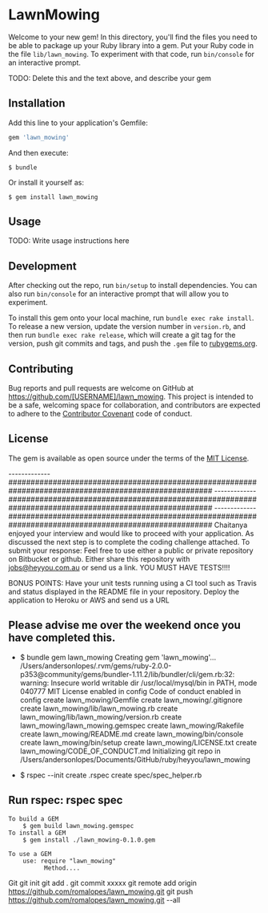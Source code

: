 # LawnMowing

Welcome to your new gem! In this directory, you'll find the files you need to be able to package up your Ruby library into a gem. Put your Ruby code in the file `lib/lawn_mowing`. To experiment with that code, run `bin/console` for an interactive prompt.

TODO: Delete this and the text above, and describe your gem

## Installation

Add this line to your application's Gemfile:

```ruby
gem 'lawn_mowing'
```

And then execute:

    $ bundle

Or install it yourself as:

    $ gem install lawn_mowing

## Usage

TODO: Write usage instructions here

## Development

After checking out the repo, run `bin/setup` to install dependencies. You can also run `bin/console` for an interactive prompt that will allow you to experiment.

To install this gem onto your local machine, run `bundle exec rake install`. To release a new version, update the version number in `version.rb`, and then run `bundle exec rake release`, which will create a git tag for the version, push git commits and tags, and push the `.gem` file to [rubygems.org](https://rubygems.org).

## Contributing

Bug reports and pull requests are welcome on GitHub at https://github.com/[USERNAME]/lawn_mowing. This project is intended to be a safe, welcoming space for collaboration, and contributors are expected to adhere to the [Contributor Covenant](http://contributor-covenant.org) code of conduct.


## License

The gem is available as open source under the terms of the [MIT License](http://opensource.org/licenses/MIT).

-------------######################################################################################################
-------------######################################################################################################
-------------######################################################################################################
Chaitanya enjoyed your interview and would like to proceed with your application. As discussed the next step is to complete the coding challenge attached. To submit your response:
Feel free to use either a public or private repository on Bitbucket or github.
Either share this repository with jobs@heyyou.com.au or send us a link.
YOU MUST HAVE TESTS!!!!

BONUS POINTS: 
Have your unit tests running using a CI tool such as Travis and status displayed in the README file in your repository.
Deploy the application to Heroku or AWS and send us a URL

Please advise me over the weekend once you have completed this.
--------------------------------------------------------------------------------------------------------

- $ bundle gem lawn_mowing
	Creating gem 'lawn_mowing'...
	/Users/andersonlopes/.rvm/gems/ruby-2.0.0-p353@community/gems/bundler-1.11.2/lib/bundler/cli/gem.rb:32: warning: Insecure world writable dir /usr/local/mysql/bin in PATH, mode 040777
	MIT License enabled in config
	Code of conduct enabled in config
	      create  lawn_mowing/Gemfile
	      create  lawn_mowing/.gitignore
	      create  lawn_mowing/lib/lawn_mowing.rb
	      create  lawn_mowing/lib/lawn_mowing/version.rb
	      create  lawn_mowing/lawn_mowing.gemspec
	      create  lawn_mowing/Rakefile
	      create  lawn_mowing/README.md
	      create  lawn_mowing/bin/console
	      create  lawn_mowing/bin/setup
	      create  lawn_mowing/LICENSE.txt
	      create  lawn_mowing/CODE_OF_CONDUCT.md
	Initializing git repo in /Users/andersonlopes/Documents/GitHub/ruby/heyyou/lawn_mowing

- $ rspec --init
  create   .rspec
  create   spec/spec_helper.rb

 Run rspec:
   rspec spec
- 
    To build a GEM
        $ gem build lawn_mowing.gemspec
    To install a GEM
        $ gem install ./lawn_mowing-0.1.0.gem

    To use a GEM
        use: require "lawn_mowing"
              Method....

Git
      git init
      git add . 
      git commit xxxxx
      git remote add origin https://github.com/romalopes/lawn_mowing.git
      git push https://github.com/romalopes/lawn_mowing.git --all
